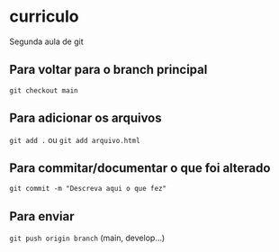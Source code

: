 # curriculo
Segunda aula de git

## Para voltar para o branch principal
`git checkout main`
 
## Para adicionar os arquivos

`git add .` ou `git add arquivo.html`

## Para commitar/documentar o que foi alterado
`git commit -m "Descreva aqui o que fez"`

## Para enviar

`git push origin branch` (main, develop...)